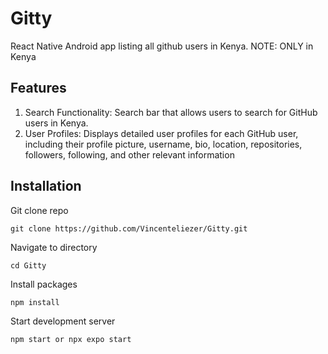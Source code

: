 # Gitty
React Native Android app listing all github users in Kenya. NOTE: ONLY in Kenya

## Features
1. Search Functionality: Search bar that allows users to search for GitHub users in Kenya.
2. User Profiles: Displays detailed user profiles for each GitHub user, including their profile picture, username, bio, location, repositories, followers, following, and other relevant information

## Installation

Git clone repo
```
git clone https://github.com/Vincenteliezer/Gitty.git
```

Navigate to directory

```
cd Gitty
```

Install packages

```
npm install
```

Start development server

```
npm start or npx expo start
```